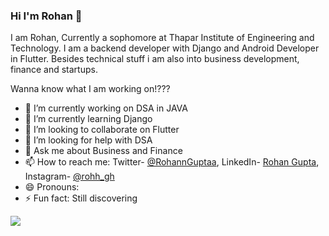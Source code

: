 ### Hi I'm Rohan 👋

I am Rohan, Currently a sophomore at Thapar Institute of Engineering and Technology. I am a backend developer with Django and Android Developer in Flutter. Besides technical stuff i am also into business development, finance and startups.

Wanna know what I am working on!???

- 🔭 I’m currently working on DSA in JAVA
- 🌱 I’m currently learning Django
- 👯 I’m looking to collaborate on Flutter
- 🤔 I’m looking for help with DSA
- 💬 Ask me about Business and Finance
- 📫 How to reach me: Twitter- [@RohannGuptaa](https://twitter.com/RohannGuptaa), LinkedIn- [Rohan Gupta](https://www.linkedin.com/in/rohanguptaa/), Instagram- [@rohh_gh](https://www.instagram.com/rohh_gh/)
- 😄 Pronouns:
- ⚡ Fun fact: Still discovering

<img src="https://github-readme-stats.vercel.app/api?username=RohhanGupta&&show_icons=true&title_color=ffffff&icon_color=bb2acf&text_color=daf7dc&bg_color=151515">
